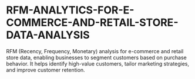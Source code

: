# RFM-ANALYTICS-FOR-E-COMMERCE-AND-RETAIL-STORE-DATA-ANALYSIS
RFM (Recency, Frequency, Monetary) analysis for e-commerce and retail store data, enabling businesses to segment customers based on purchase behavior. It helps identify high-value customers, tailor marketing strategies, and improve customer retention.
